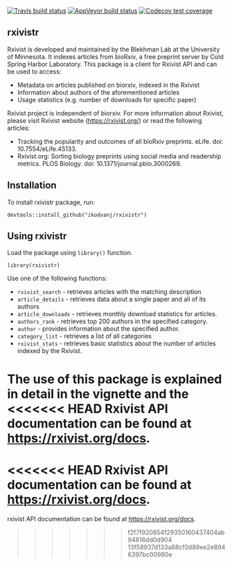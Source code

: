 
<!-- README.md is generated from README.Rmd. Please edit that file -->

<!-- badges: start -->

[![Travis build
status](https://travis-ci.com/ikodvanj/rxivistr.svg?branch=master)](https://travis-ci.com/ikodvanj/rxivistr)
[![AppVeyor build
status](https://ci.appveyor.com/api/projects/status/github/ikodvanj/rxivistr?branch=master&svg=true)](https://ci.appveyor.com/project/ikodvanj/rxivistr)
[![Codecov test
coverage](https://codecov.io/gh/ikodvanj/rxivistr/branch/master/graph/badge.svg)](https://codecov.io/gh/ikodvanj/rxivistr?branch=master)
<!-- badges: end -->

## rxivistr

Rxivist is developed and maintained by the Blekhman Lab at the
University of Minnesota. It indexes articles from bioRxiv, a free
preprint server by Cold Spring Harbor Laboratory. This package is a
client for Rxivist API and can be used to access:

  - Metadata on articles published on biorxiv, indexed in the Rxivist
  - Information about authors of the aforementioned articles
  - Usage statistics (e.g. number of downloads for specific paper)

Rxivist project is independent of biorxiv. For more information about
Rxivist, please visit Rxivist website (<https://rxivist.org/>) or read
the following articles:

  - Tracking the popularity and outcomes of all bioRxiv preprints.
    eLife. doi: 10.7554/eLife.45133.
  - Rxivist.org: Sorting biology preprints using social media and
    readership metrics. PLOS Biology. doi: 10.1371/journal.pbio.3000269.

## Installation

To install rxivistr package, run:

    devtools::install_github("ikodvanj/rxivistr")

## Using rxivistr

Load the package using `library()` function.

    library(rxivistr)

Use one of the following functions:

  - `rxivist_search` - retrieves articles with the matching description
  - `article_details` - retrieves data about a single paper and all of
    its authors
  - `article_downloads` - retrieves monthly download statistics for
    articles.
  - `authors_rank` - retrieves top 200 authors in the specified
    category.
  - `author` - provides information about the specified author.
  - `category_list` - retrieves a list of all categories
  - `rxivist_stats` - retrieves basic statistics about the number of
    articles indexed by the Rxivist.

The use of this package is explained in detail in the vignette and the
<<<<<<< HEAD
Rxivist API documentation can be found at <https://rxivist.org/docs>.
=======
<<<<<<< HEAD
Rxivist API documentation can be found at <https://rxivist.org/docs>.
=======
rxivist API documentation can be found at <https://rxivist.org/docs>.
>>>>>>> f2f7f920854f29350160437404ab94816dd0d904
>>>>>>> 13f58937d133a88cf0d89ee2e8946397bc00980e
